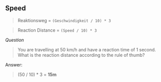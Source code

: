 ## Speed

> Reaktionsweg = `(Geschwindigkeit / 10) * 3`

> Reaction Distance = `(Speed / 10) * 3`

*Question*
> You are travelling at 50 km/h and have a reaction time of 1 second. What is the reaction distance according to the rule of thumb?

Answer:
> (50 / 10) * 3 = **15m**